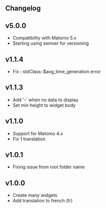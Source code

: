 ## Changelog

## v5.0.0
- Compatibility with Matomo 5.x
- Starting using semver for versioning


## v1.1.4
- Fix : stdClass::$avg_time_generation error

## v1.1.3
- Add '-' when no data to display
- Set min height to widget body

## v1.1.0
- Support for Matomo 4.x
- Fix 1 translation

## v1.0.1
- Fixing issue from root folder name

## v1.0.0
- Create many widgets
- Add translation to french (fr)